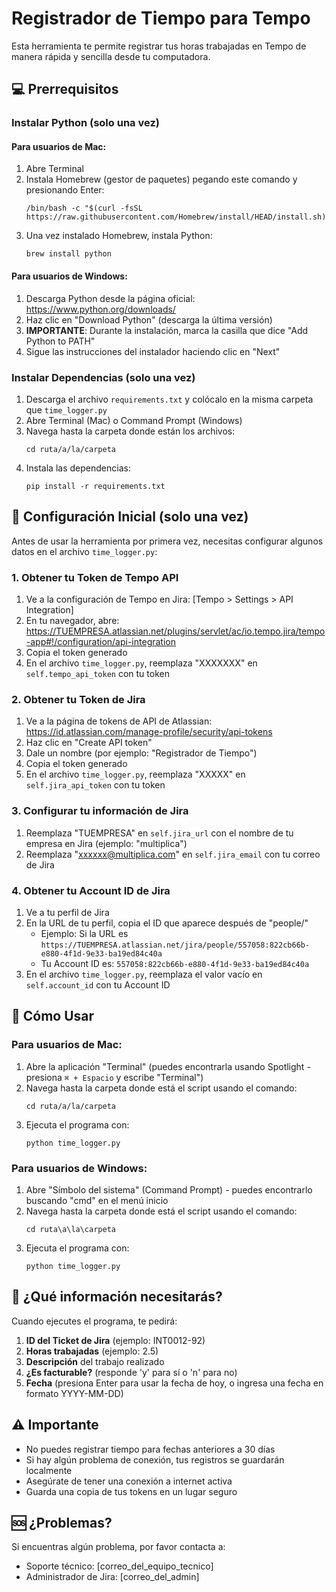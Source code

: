 # Registrador de Tiempo para Tempo

Esta herramienta te permite registrar tus horas trabajadas en Tempo de manera rápida y sencilla desde tu computadora.

## 💻 Prerrequisitos

### Instalar Python (solo una vez)

#### Para usuarios de Mac:
1. Abre Terminal
2. Instala Homebrew (gestor de paquetes) pegando este comando y presionando Enter:
   ```
   /bin/bash -c "$(curl -fsSL https://raw.githubusercontent.com/Homebrew/install/HEAD/install.sh)"
   ```
3. Una vez instalado Homebrew, instala Python:
   ```
   brew install python
   ```

#### Para usuarios de Windows:
1. Descarga Python desde la página oficial: https://www.python.org/downloads/
2. Haz clic en "Download Python" (descarga la última versión)
3. **IMPORTANTE**: Durante la instalación, marca la casilla que dice "Add Python to PATH"
4. Sigue las instrucciones del instalador haciendo clic en "Next"

### Instalar Dependencias (solo una vez)
1. Descarga el archivo `requirements.txt` y colócalo en la misma carpeta que `time_logger.py`
2. Abre Terminal (Mac) o Command Prompt (Windows)
3. Navega hasta la carpeta donde están los archivos:
   ```
   cd ruta/a/la/carpeta
   ```
4. Instala las dependencias:
   ```
   pip install -r requirements.txt
   ```

## 🔑 Configuración Inicial (solo una vez)

Antes de usar la herramienta por primera vez, necesitas configurar algunos datos en el archivo `time_logger.py`:

### 1. Obtener tu Token de Tempo API
1. Ve a la configuración de Tempo en Jira: [Tempo > Settings > API Integration]
2. En tu navegador, abre: https://TUEMPRESA.atlassian.net/plugins/servlet/ac/io.tempo.jira/tempo-app#!/configuration/api-integration
3. Copia el token generado
4. En el archivo `time_logger.py`, reemplaza "XXXXXXX" en `self.tempo_api_token` con tu token

### 2. Obtener tu Token de Jira
1. Ve a la página de tokens de API de Atlassian: https://id.atlassian.com/manage-profile/security/api-tokens
2. Haz clic en "Create API token"
3. Dale un nombre (por ejemplo: "Registrador de Tiempo")
4. Copia el token generado
5. En el archivo `time_logger.py`, reemplaza "XXXXX" en `self.jira_api_token` con tu token

### 3. Configurar tu información de Jira
1. Reemplaza "TUEMPRESA" en `self.jira_url` con el nombre de tu empresa en Jira (ejemplo: "multiplica")
2. Reemplaza "xxxxxx@multiplica.com" en `self.jira_email` con tu correo de Jira

### 4. Obtener tu Account ID de Jira
1. Ve a tu perfil de Jira
2. En la URL de tu perfil, copia el ID que aparece después de "people/"
   - Ejemplo: Si la URL es `https://TUEMPRESA.atlassian.net/jira/people/557058:822cb66b-e880-4f1d-9e33-ba19ed84c40a`
   - Tu Account ID es: `557058:822cb66b-e880-4f1d-9e33-ba19ed84c40a`
3. En el archivo `time_logger.py`, reemplaza el valor vacío en `self.account_id` con tu Account ID

## 🚀 Cómo Usar

### Para usuarios de Mac:
1. Abre la aplicación "Terminal" (puedes encontrarla usando Spotlight - presiona `⌘ + Espacio` y escribe "Terminal")
2. Navega hasta la carpeta donde está el script usando el comando:
   ```
   cd ruta/a/la/carpeta
   ```
3. Ejecuta el programa con:
   ```
   python time_logger.py
   ```

### Para usuarios de Windows:
1. Abre "Símbolo del sistema" (Command Prompt) - puedes encontrarlo buscando "cmd" en el menú inicio
2. Navega hasta la carpeta donde está el script usando el comando:
   ```
   cd ruta\a\la\carpeta
   ```
3. Ejecuta el programa con:
   ```
   python time_logger.py
   ```

## 📝 ¿Qué información necesitarás?

Cuando ejecutes el programa, te pedirá:

1. **ID del Ticket de Jira** (ejemplo: INT0012-92)
2. **Horas trabajadas** (ejemplo: 2.5)
3. **Descripción** del trabajo realizado
4. **¿Es facturable?** (responde 'y' para sí o 'n' para no)
5. **Fecha** (presiona Enter para usar la fecha de hoy, o ingresa una fecha en formato YYYY-MM-DD)

## ⚠️ Importante
- No puedes registrar tiempo para fechas anteriores a 30 días
- Si hay algún problema de conexión, tus registros se guardarán localmente
- Asegúrate de tener una conexión a internet activa
- Guarda una copia de tus tokens en un lugar seguro

## 🆘 ¿Problemas?
Si encuentras algún problema, por favor contacta a:
- Soporte técnico: [correo_del_equipo_tecnico]
- Administrador de Jira: [correo_del_admin] 